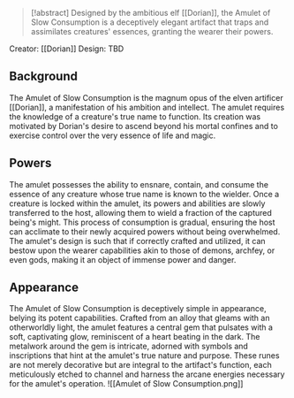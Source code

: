 > [!abstract]
> Designed by the ambitious elf [[Dorian]], the Amulet of Slow Consumption is a deceptively elegant artifact that traps and assimilates creatures' essences, granting the wearer their powers.

Creator: [[Dorian]]
Design: TBD
## Background 
The Amulet of Slow Consumption is the magnum opus of the elven artificer [[Dorian]], a manifestation of his ambition and intellect. The amulet requires the knowledge of a creature's true name to function. Its creation was motivated by Dorian's desire to ascend beyond his mortal confines and to exercise control over the very essence of life and magic.
## Powers
The amulet possesses the ability to ensnare, contain, and consume the essence of any creature whose true name is known to the wielder. Once a creature is locked within the amulet, its powers and abilities are slowly transferred to the host, allowing them to wield a fraction of the captured being's might. This process of consumption is gradual, ensuring the host can acclimate to their newly acquired powers without being overwhelmed. The amulet's design is such that if correctly crafted and utilized, it can bestow upon the wearer capabilities akin to those of demons, archfey, or even gods, making it an object of immense power and danger.
## Appearance
The Amulet of Slow Consumption is deceptively simple in appearance, belying its potent capabilities. Crafted from an alloy that gleams with an otherworldly light, the amulet features a central gem that pulsates with a soft, captivating glow, reminiscent of a heart beating in the dark. The metalwork around the gem is intricate, adorned with symbols and inscriptions that hint at the amulet's true nature and purpose. These runes are not merely decorative but are integral to the artifact's function, each meticulously etched to channel and harness the arcane energies necessary for the amulet's operation.
![[Amulet of Slow Consumption.png]]